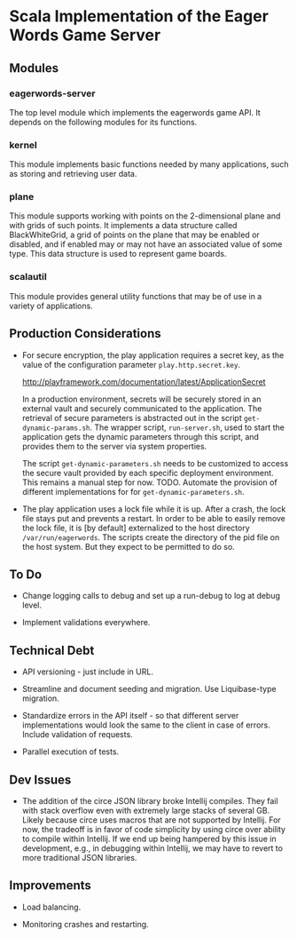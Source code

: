 
# Scala Implementation of the Eager Words Game Server

## Modules

### eagerwords-server

The top level module which implements the eagerwords game API. It depends on 
the following modules for its functions.

### kernel

This module implements basic functions needed by many applications, such as
storing and retrieving user data.

### plane

This module supports working with points on the 2-dimensional plane and with grids
of such points. It implements a data structure called BlackWhiteGrid, a grid 
of points on the plane that may be enabled or disabled, and if enabled may
or may not have an associated value of some type. This data structure is used 
to represent game boards.

### scalautil 

This module provides general utility functions that may be of use in a variety of 
applications.


## Production Considerations

- For secure encryption, the play application requires a secret key, as the 
  value of the configuration parameter `play.http.secret.key`. 

    http://playframework.com/documentation/latest/ApplicationSecret

  In a production environment, secrets will be securely stored in an
  external vault and securely communicated to the application. 
  The retrieval of secure parameters is abstracted out in the script
  `get-dynamic-params.sh`. The wrapper script, `run-server.sh`, used 
  to start the application gets the dynamic parameters through this
  script, and provides them to the server via system properties.

  The script `get-dynamic-parameters.sh` needs to be customized to 
  access the secure vault provided by each specific deployment 
  environment. This remains a manual step for now. TODO. Automate
  the provision of different implementations for for
  `get-dynamic-parameters.sh`.

- The play application uses a lock file while it is up.
  After a crash, the lock file stays put and prevents a restart.
  In order to be able to easily remove the lock file, it is [by default]
  externalized to the host directory `/var/run/eagerwords`. The scripts
  create the directory of the pid file on the host system. But they expect
  to be permitted to do so.

## To Do

- Change logging calls to debug and set up a run-debug to
  log at debug level.

- Implement validations everywhere. 

## Technical Debt

- API versioning - just include in URL.

- Streamline and document seeding and migration. Use Liquibase-type migration.

- Standardize errors in the API itself - so that different server implementations
  would look the same to the client in case of errors. Include validation of requests.

- Parallel execution of tests. 

## Dev Issues

- The addition of the circe JSON library broke Intellij compiles. They fail with
  stack overflow even with extremely large stacks of several GB. Likely because
  circe uses macros that are not supported by Intellij. For now, the tradeoff is
  in favor of code simplicity by using circe over ability to compile within
  Intellij. If we end up being hampered by this issue in development, e.g., in
  debugging within Intellij, we may have to revert to more traditional JSON
  libraries.

## Improvements

- Load balancing.

- Monitoring crashes and restarting.


